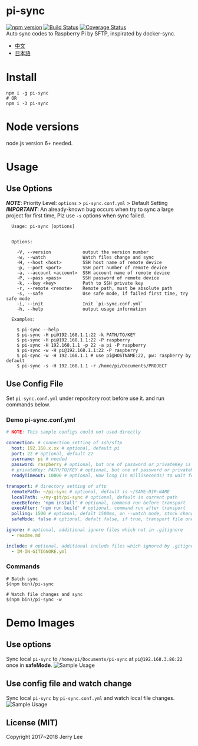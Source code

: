 # pi-sync
[![npm version](https://badge.fury.io/js/pi-sync.svg)](https://badge.fury.io/js/pi-sync)
[![Build Status](https://travis-ci.org/jerrywdlee/pi-sync.svg?branch=master)](https://travis-ci.org/jerrywdlee/pi-sync)
[![Coverage Status](https://coveralls.io/repos/github/jerrywdlee/pi-sync/badge.svg?branch=master)](https://coveralls.io/github/jerrywdlee/pi-sync?branch=master)  
Auto sync codes to Raspberry Pi by SFTP, inspirated by docker-sync.  

+ [中文](https://zhuanlan.zhihu.com/p/32486988)  
+ [日本語](https://qiita.com/jerrywdlee/items/41efb0a5ad4b03542247)  
# Install
```
npm i -g pi-sync
# OR
npm i -D pi-sync
```

# Node versions
node.js version 6+ needed.

# Usage
## Use Options
__*NOTE*__: Priority Level: `options` > `pi-sync.conf.yml` > Default Setting  
__*IMPORTANT*__: An already-known bug occurs when try to sync a large project for first time, Plz use `-s` options when sync failed.
```
  Usage: pi-sync [options]


  Options:

    -V, --version            output the version number
    -w, --watch              Watch files change and sync
    -H, --host <host>        SSH host name of remote device
    -p, --port <port>        SSH port number of remote device
    -a, --account <account>  SSH account name of remote device
    -P, --pass <pass>        SSH password of remote device
    -k, --key <key>          Path to SSH private key
    -r, --remote <remote>    Remote path, must be absolute path
    -s, --safe               Use safe mode, if failed first time, try safe mode
    -i, --init               Init `pi-sync.conf.yml`
    -h, --help               output usage information

  Examples:

    $ pi-sync --help
    $ pi-sync -H pi@192.168.1.1:22 -k PATH/TO/KEY
    $ pi-sync -H pi@192.168.1.1:22 -P raspberry
    $ pi-sync -H 192.168.1.1 -p 22 -a pi -P raspberry
    $ pi-sync -w -H pi@192.168.1.1:22 -P raspberry
    $ pi-sync -w -H 192.168.1.1 # use pi@HOSTNAME:22, pw: raspberry by default
    $ pi-sync -s -H 192.168.1.1 -r /home/pi/Documents/PROJECT
```

## Use Config File
Set `pi-sync.conf.yml` under repository root before use it. and run commands below.
### Demo pi-sync.conf.yml
```yaml
# NOTE: This sample configs could not used directly

connection: # connection setting of ssh/sftp 
  host: 192.168.x.xx # optional, default pi
  port: 22 # optional, default 22
  username: pi # needed
  password: raspberry # optional, but one of password or privateKey is needed
  # privateKey: PATH/TO/KEY # optional, but one of password or privateKey is needed
  readyTimeout: 10000 # optional, How long (in milliseconds) to wait for the SSH handshake to complete 

transport: # directory setting of sftp
  remotePath: ~/pi-sync # optional, default is ~/SAME-DIR-NAME
  localPath: ~/my-git/pi-sync # optional, default is current path
  execBefore: 'npm install' # optional, command run before transport
  execAfter: 'npm run build' # optional, command run after transport
  polling: 1500 # optional, defalt 1500ms, on --watch mode, stock changes and transport every few moment
  safeMode: false # optional, defalt false, if true, transport file one by one, slow but safe

ignore: # optional, additional ignore files which not in .gitignore
  - readme.md

include: # optional, additional include files which ignored by .gitignore
  - IM-IN-GITIGNORE.yml

```

### Commands
```
# Batch sync
$(npm bin)/pi-sync

# Watch file changes and sync
$(npm bin)/pi-sync -w
```

# Demo Images
## Use options 
Sync local `pi-sync` to `/home/pi/Documents/pi-sync` at `pi@192.168.3.86:22` once in __safeMode__.
![Sample Usage](https://cdn.rawgit.com/jerrywdlee/pi-sync/c128932c/assets/pi-sync_demo_1.gif "Sample Usage")

## Use config file and watch change
Sync local `pi-sync` by `pi-sync.conf.yml` and watch local file changes.
![Sample Usage](https://cdn.rawgit.com/jerrywdlee/pi-sync/c128932c/assets/pi-sync_demo_2.gif "Sample Usage")

## License (MIT)
Copyright 2017~2018 Jerry Lee